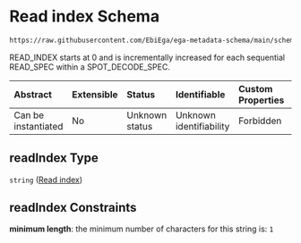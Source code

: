 # Read index Schema

```txt
https://raw.githubusercontent.com/EbiEga/ega-metadata-schema/main/schemas/EGA.common-definitions.json#/definitions/spotDescriptor/items/properties/readSpecs/items/properties/readIndex
```

READ\_INDEX starts at 0 and is incrementally increased for each sequential READ\_SPEC within a SPOT\_DECODE\_SPEC.

| Abstract            | Extensible | Status         | Identifiable            | Custom Properties | Additional Properties | Access Restrictions | Defined In                                                                                           |
| :------------------ | :--------- | :------------- | :---------------------- | :---------------- | :-------------------- | :------------------ | :--------------------------------------------------------------------------------------------------- |
| Can be instantiated | No         | Unknown status | Unknown identifiability | Forbidden         | Allowed               | none                | [EGA.common-definitions.json\*](../../../schemas/EGA.common-definitions.json "open original schema") |

## readIndex Type

`string` ([Read index](ega-12-definitions-spot-descriptor-spot-decode-spec-properties-read-specs-read-spec-properties-read-index.md))

## readIndex Constraints

**minimum length**: the minimum number of characters for this string is: `1`
